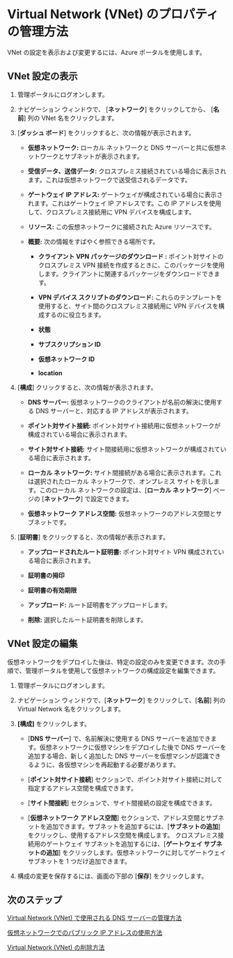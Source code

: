 <properties 
   pageTitle="Virtual Network (VNet) のプロパティの管理方法"
   description="仮想ネットワークの設定を表示および編集する方法を学習します。"
   services="virtual-network"
   documentationCenter="na"
   authors="telmosampaio"
   manager="carolz"
   editor="tysonn" />
<tags 
   ms.service="virtual-network"
   ms.devlang="na"
   ms.topic="article"
   ms.tgt_pltfrm="na"
   ms.workload="infrastructure-services"
   ms.date="09/02/2015"
   ms.author="telmos" />

# Virtual Network (VNet) のプロパティの管理方法
VNet の設定を表示および変更するには、Azure ポータルを使用します。

## VNet 設定の表示

1. 管理ポータルにログオンします。

1. ナビゲーション ウィンドウで、 [**ネットワーク**] をクリックしてから、 [**名前**] 列の VNet 名をクリックします。

1. [**ダッシュ ボード**] をクリックすると、次の情報が表示されます。

	- **仮想ネットワーク:** ローカル ネットワークと DNS サーバーと共に仮想ネットワークとサブネットが表示されます。

	- **受信データ、送信データ:** クロスプレミス接続されている場合に表示されます。これは仮想ネットワークで送受信されるデータです。

	- **ゲートウェイ IP アドレス:** ゲートウェイが構成されている場合に表示されます。これはゲートウェイ IP アドレスです。この IP アドレスを使用して、クロスプレミス接続用に VPN デバイスを構成します。

	- **リソース:** この仮想ネットワークに接続された Azure リソースです。

	- **概要:** 次の情報をすばやく参照できる場所です。

		- **クライアント VPN パッケージのダウンロード :** ポイント対サイトのクロスプレミス VPN 接続を作成するときに、このパッケージを使用します。クライアントに関連するパッケージをダウンロードできます。

		- **VPN デバイス スクリプトのダウンロード:** これらのテンプレートを使用すると、サイト間のクロスプレミス接続用に VPN デバイスを構成するのに役立ちます。

		- **状態**

		- **サブスクリプション ID**
		
		- **仮想ネットワーク ID**
		
		- **location**

1. [**構成**] クリックすると、次の情報が表示されます。

	- **DNS サーバー:** 仮想ネットワークのクライアントが名前の解決に使用する DNS サーバーと、対応する IP アドレスが表示されます。

	- **ポイント対サイト接続:** ポイント対サイト接続用に仮想ネットワークが構成されている場合に表示されます。

	- **サイト対サイト接続:** サイト間接続用に仮想ネットワークが構成されている場合に表示されます。

	- **ローカル ネットワーク:** サイト間接続がある場合に表示されます。これは選択されたローカル ネットワークで、オンプレミス サイトを示します。このローカル ネットワークの設定は、[**ローカル ネットワーク**] ページの [**ネットワーク**] で設定できます。
	
	- **仮想ネットワーク アドレス空間:** 仮想ネットワークのアドレス空間とサブネットです。

1. [**証明書**] をクリックすると、次の情報が表示されます。

	- **アップロードされたルート証明書:** ポイント対サイト VPN 構成されている場合に表示されます。
	
	- **証明書の拇印**
	
	- **証明書の有効期限**
	
	- **アップロード:** ルート証明書をアップロードします。
	
	- **削除:** 選択したルート証明書を削除します。

## VNet 設定の編集

仮想ネットワークをデプロイした後は、特定の設定のみを変更できます。次の手順で、管理ポータルを使用して仮想ネットワークの構成設定を編集できます。

1. 管理ポータルにログオンします。

1. ナビゲーション ウィンドウで、[**ネットワーク**] をクリックして、[**名前**] 列の Virtual Network 名をクリックします。

1. **[構成]** をクリックします。

	- [**DNS サーバー**] で、名前解決に使用する DNS サーバーを追加できます。仮想ネットワークに仮想マシンをデプロイした後で DNS サーバーを追加する場合、新しく追加した DNS サーバーを仮想マシンが認識できるように、各仮想マシンを再起動する必要があります。
	
	- [**ポイント対サイト接続**] セクションで、ポイント対サイト接続に対して指定するアドレス空間を構成できます。
	
	- [**サイト間接続**] セクションで、サイト間接続の設定を構成できます。
	
	- [**仮想ネットワーク アドレス空間**] セクションで、アドレス空間とサブネットを追加できます。サブネットを追加するには、[**サブネットの追加**] をクリックし、使用するアドレス空間を構成します。 クロスプレミス接続用のゲートウェイ サブネットを追加するには、[**ゲートウェイ サブネットの追加**] をクリックします。仮想ネットワークに対してゲートウェイ サブネットを 1 つだけ追加できます。

1. 構成の変更を保存するには、画面の下部の [**保存**] をクリックします。

## 次のステップ

[Virtual Network (VNet) で使用される DNS サーバーの管理方法](../virtual-networks-manage-dns-in-vnet)

[仮想ネットワークでのパブリック IP アドレスの使用方法](../virtual-networks-public-ip-within-vnet)

[Virtual Network (VNet) の削除方法](../virtual-networks-delete-vnet)

<!---HONumber=Oct15_HO3-->
